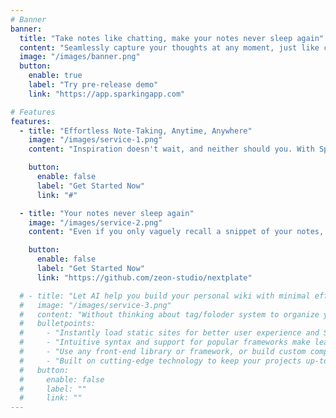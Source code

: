 ```yaml
---
# Banner
banner:
  title: "Take notes like chatting, make your notes never sleep again"
  content: "Seamlessly capture your thoughts at any moment, just like chatting with a friend. Revisit it with the power of AI."
  image: "/images/banner.png"
  button:
    enable: true
    label: "Try pre-release demo"
    link: "https://app.sparkingapp.com"

# Features
features:
  - title: "Effortless Note-Taking, Anytime, Anywhere"
    image: "/images/service-1.png"
    content: "Inspiration doesn't wait, and neither should you. With Sparking, your thoughts are captured on-the-fly, just like a chat with your inner self."

    button:
      enable: false
      label: "Get Started Now"
      link: "#"

  - title: "Your notes never sleep again"
    image: "/images/service-2.png"
    content: "Even if you only vaguely recall a snippet of your notes, Sparking's AI is your personal search wizard. It delves into the essence of your entries, ensuring that no idea ever truly sleeps."

    button:
      enable: false
      label: "Get Started Now"
      link: "https://github.com/zeon-studio/nextplate"

  # - title: "Let AI help you build your personal wiki with minimal effort"
  #   image: "/images/service-3.png"
  #   content: "Without thinking about tag/foloder system to organize your notes. That's not how your brain works. Your brain works like a network. Let AI help you build your own second brain."
  #   bulletpoints:
  #     - "Instantly load static sites for better user experience and SEO."
  #     - "Intuitive syntax and support for popular frameworks make learning and using Next a breeze."
  #     - "Use any front-end library or framework, or build custom components, for any project size."
  #     - "Built on cutting-edge technology to keep your projects up-to-date with the latest web standards."
  #   button:
  #     enable: false
  #     label: ""
  #     link: ""
---
```

